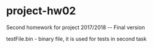 # project-hw02
Second homework for project 2017/2018 -- Final version

testFile.bin - binary file, it is used for tests in second task
